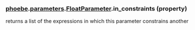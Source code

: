 ### [phoebe](phoebe.md).[parameters](phoebe.parameters.md).[FloatParameter](phoebe.parameters.FloatParameter.md).in_constraints (property)




returns a list of the expressions in which this parameter constrains another

